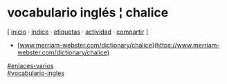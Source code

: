 # vocabulario inglés ¦ chalice
[ [inicio](https://github.com/jucardus/jucardus.github.io/blob/main/index.md) · [índice](https://github.com/jucardus/jucardus.github.io/blob/main/indice.md) · [etiquetas](https://github.com/jucardus/jucardus.github.io/blob/main/etiquetas.md) · [actividad](https://github.com/jucardus/jucardus.github.io/blob/main/actividad.md) · [compartir](https://x.com/intent/tweet?text=vocabulario+ingl%C3%A9s+%C2%A6+chalice+%E2%80%94+Enlaces+varios%2C+Vocabulario+ingl%C3%A9s%0A%0A%E2%86%92+https%3A%2F%2Fgithub.com%2Fjucardus%2Fjucardus.github.io%2Fblob%2Fmain%2Fv%2Fo%2Fc%2Fvocabulario-ingles-chalice.md%0A%0A%23enlaces_varios_jucardus%0A%23vocabulario_ingles_jucardus) ]

* [www.merriam-webster.com/dictionary/chalice](https://www.merriam-webster.com/dictionary/chalice)

[#enlaces-varios](https://github.com/jucardus/jucardus.github.io/blob/main/e/n/enlaces-varios.md)  
[#vocabulario-ingles](https://github.com/jucardus/jucardus.github.io/blob/main/v/o/vocabulario-ingles.md)